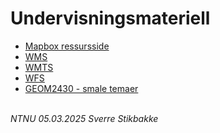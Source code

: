 # Undervisningsmateriell

- [Mapbox ressursside](mapbox)
- [WMS](wms)
- [WMTS](wmts/wmts.html)
- [WFS](wfs/vannkraft.html)
- [GEOM2430 - smale temaer](GEOM2430)

\
*NTNU 05.03.2025 Sverre Stikbakke*